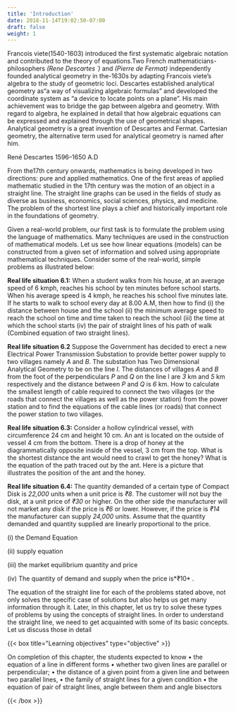 ```yaml
---
title: 'Introduction'
date: 2018-11-14T19:02:50-07:00
draft: false
weight: 1
---
```



Francois viete(1540-1603) introduced the first systematic algebraic
notation and contributed to the theory of equations.Two French
mathematicians-philosophers *(Rene Descartes ´)* and *(Pierre de Fermat)*
independently founded analytical geometry in the-1630s by adapting
Francois viete’s algebra to the study of geometric loci. Descartes
established analytical geometry as“a way of visualizing algebraic
formulas” and developed the coordinate system as “a device to locate
points on a plane”. His main achievement was to bridge the gap between
algebra and geometry. With regard to algebra, he explained in detail that
how algebraic equations can be expressed and explained through the
use of geometrical shapes. Analytical geometry is a great invention of
Descartes and Fermat. Cartesian geometry, the alternative term used for
analytical geometry is named after him.

René Descartes
1596–1650 A.D

From the17th century onwards, mathematics is being developed in two directions: pure and applied
mathematics. One of the first areas of applied mathematic studied in the 17th century was the motion
of an object in a straight line. The straight line graphs can be used in the fields of study as diverse as
business, economics, social sciences, physics, and medicine. The problem of the shortest line plays a
chief and historically important role in the foundations of geometry.

Given a real-world problem, our first task is to formulate the problem using the language of
mathematics. Many techniques are used in the construction of mathematical models. Let us see
how linear equations (models) can be constructed from a given set of information and solved using
appropriate mathematical techniques. Consider some of the real-world, simple problems as illustrated
below:

**Real life situation 6.1:** When a student walks from his house, at an average speed of 6 kmph, reaches
his school by ten minutes before school starts. When his average speed is 4 kmph, he reaches his
school five minutes late. If he starts to walk to school every day at 8.00 A.M, then how to find 
(i) the
distance between house and the school 
(ii) the minimum average speed to reach the school on time
and time taken to reach the school 
(iii) the time at which the school starts 
(iv) the pair of straight lines
of his path of walk (Combined equation of two straight lines).

**Real life situation 6.2**
Suppose the Government has decided to erect a new Electrical Power Transmission Substation to provide better power supply to two villages namely *A* and *B*. The substation has Two Dimensional Analytical Geometry
to be on the line *l*. The distances of villages *A* and *B* from the foot of the perpendiculars *P* and *Q*
on the line l are *3* km and *5* km respectively and
the distance between *P* and *Q* is *6* km. How to
calculate the smallest length of cable required to
connect the two villages (or the roads that connect
the villages as well as the power station) from the
power station and to find the equations of the cable
lines (or roads) that connect the power station to
two villages.

**Real life situation 6.3:** Consider a hollow cylindrical vessel, with circumference 24 cm and height 10
cm. An ant is located on the outside of vessel 4 cm from the bottom. There is a
drop of honey at the diagrammatically opposite inside of the vessel, 3 cm from
the top. What is the shortest distance the ant would need to crawl to get the
honey? What is the equation of the path traced out by the ant. Here is a picture
that illustrates the position of the ant and the honey.

**Real life situation 6.4:** The quantity demanded of a certain type of Compact Disk is *22,000* units
when a unit price is *₹8*. The customer will not buy the disk, at a unit price of *₹30* or higher. On
the other side the manufacturer will not market any disk if the price is *₹6* or lower. However, if
the price is *₹14* the manufacturer can supply *24,000* units. Assume that the quantity demanded and
quantity supplied are linearly proportional to the price. 

(i) the Demand Equation

(ii) supply equation

(iii) the market equilibrium quantity and price

(iv) The quantity of demand and supply when the price is*₹10* .

The equation of the straight line for each of the problems stated above, not only solves the specific
case of solutions but also helps us get many information through it. Later, in this chapter, let us try
to solve these types of problems by using the concepts of straight lines. In order to understand the
straight line, we need to get acquainted with some of its basic concepts. Let us discuss those in detail

{{< box title="Learning objectives" type="objective" >}}

On completion of this chapter, the students expected to know
• the equation of a line in different forms
• whether two given lines are parallel or perpendicular;
• the distance of a given point from a given line and between two parallel lines,
• the family of straight lines for a given condition
• the equation of pair of straight lines, angle between them and angle bisectors

{{< /box >}}